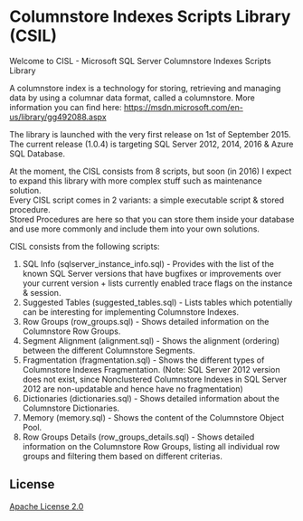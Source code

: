 # Columnstore Indexes Scripts Library (CSIL)
Welcome to CISL - Microsoft SQL Server Columnstore Indexes Scripts Library

A columnstore index is a technology for storing, retrieving and managing data by using a columnar data format, called a columnstore. More information you can find here: https://msdn.microsoft.com/en-us/library/gg492088.aspx

The library is launched with the very first release on 1st of September 2015. The current release (1.0.4) is targeting SQL Server 2012, 2014, 2016 & Azure SQL Database.  

At the moment, the CISL consists from 8 scripts, but soon (in 2016) I expect to expand this library with more complex stuff such as maintenance solution.  
Every CISL script comes in 2 variants: a simple executable script & stored procedure.  
Stored Procedures are here so that you can store them inside your database and use more commonly and include them into your own solutions.  

CISL consists from the following scripts:  
1. SQL Info (sqlserver_instance_info.sql) - Provides with the list of the known SQL Server versions that have bugfixes or improvements over your current version + lists currently enabled trace flags on the instance & session.  
2. Suggested Tables (suggested_tables.sql) - Lists tables which potentially can be interesting for implementing Columnstore Indexes.  
3. Row Groups (row_groups.sql) - Shows detailed information on the Columnstore Row Groups.  
4. Segment Alignment (alignment.sql) - Shows the alignment (ordering) between the different Columnstore Segments.  
5. Fragmentation (fragmentation.sql) - Shows the different types of Columnstore Indexes Fragmentation.  (Note: SQL Server 2012 version does not exist, since Nonclustered Columnstore Indexes in SQL Server 2012 are non-updatable and hence have no fragmentation)
6. Dictionaries (dictionaries.sql) - Shows detailed information about the Columnstore Dictionaries.  
7. Memory (memory.sql) - Shows the content of the Columnstore Object Pool.  
8. Row Groups Details (row_groups_details.sql) - Shows detailed information on the Columnstore Row Groups, listing all individual row groups and filtering them based on different criterias. 


## License
[Apache License 2.0](\LICENSE)
